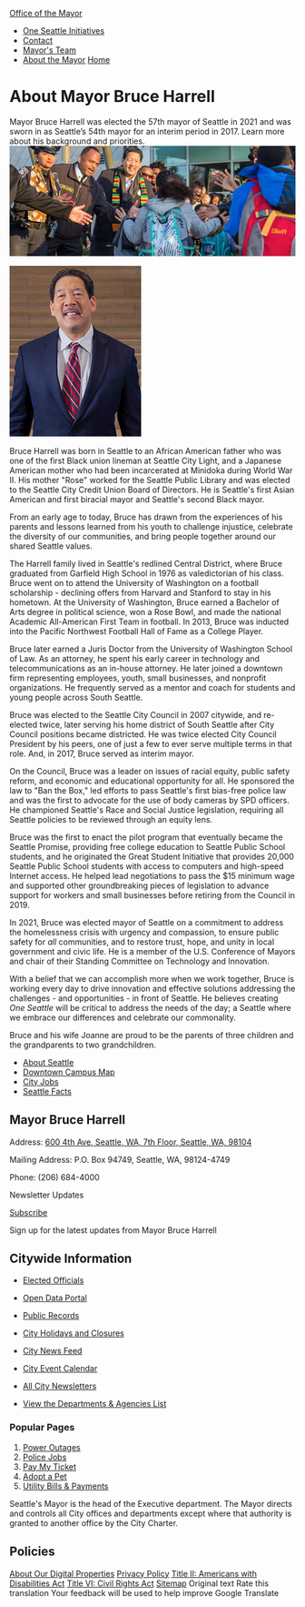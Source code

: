  

  [Office of the Mayor](https://seattle.gov/mayor)  

 *  [One Seattle Initiatives](https://seattle.gov/mayor/one-seattle-initiatives) 
 *  [Contact](https://seattle.gov/mayor/contact) 
 *  [Mayor's Team](https://seattle.gov/mayor/team) 
 *  [About the Mayor](https://seattle.gov/mayor/about) 
  [Home](https://seattle.gov/mayor)  

# About Mayor Bruce Harrell

 Mayor Bruce Harrell was elected the 57th mayor of Seattle in 2021 and was sworn in as Seattle’s 54th mayor for an interim period in 2017. Learn more about his background and priorities.  ![Mayor Bruce Harrell](images/739ca47072a2ad0274878c759609121e38f3b35183e701715c20edfa146b5f59.jpg)  

 ![Mayor Bruce Harrell](images/d020331e6cfc4ddf8e7421741dec9b07435a0db24b564f149cd73196defd8b1c.jpg) 

Bruce Harrell was born in Seattle to an African American father who was one of the first Black union lineman at Seattle City Light, and a Japanese American mother who had been incarcerated at Minidoka during World War II. His mother "Rose" worked for the Seattle Public Library and was elected to the Seattle City Credit Union Board of Directors. He is Seattle's first Asian American and first biracial mayor and Seattle's second Black mayor.    

From an early age to today, Bruce has drawn from the experiences of his parents and lessons learned from his youth to challenge injustice, celebrate the diversity of our communities, and bring people together around our shared Seattle values.

The Harrell family lived in Seattle's redlined Central District, where Bruce graduated from Garfield High School in 1976 as valedictorian of his class. Bruce went on to attend the University of Washington on a football scholarship - declining offers from Harvard and Stanford to stay in his hometown. At the University of Washington, Bruce earned a Bachelor of Arts degree in political science, won a Rose Bowl, and made the national Academic All-American First Team in football. In 2013, Bruce was inducted into the Pacific Northwest Football Hall of Fame as a College Player.   

Bruce later earned a Juris Doctor from the University of Washington School of Law. As an attorney, he spent his early career in technology and telecommunications as an in-house attorney. He later joined a downtown firm representing employees, youth, small businesses, and nonprofit organizations. He frequently served as a mentor and coach for students and young people across South Seattle.

Bruce was elected to the Seattle City Council in 2007 citywide, and re-elected twice, later serving his home district of South Seattle after City Council positions became districted. He was twice elected City Council President by his peers, one of just a few to ever serve multiple terms in that role. And, in 2017, Bruce served as interim mayor.

On the Council, Bruce was a leader on issues of racial equity, public safety reform, and economic and educational opportunity for all. He sponsored the law to "Ban the Box," led efforts to pass Seattle's first bias-free police law and was the first to advocate for the use of body cameras by SPD officers. He championed Seattle's Race and Social Justice legislation, requiring all Seattle policies to be reviewed through an equity lens.

Bruce was the first to enact the pilot program that eventually became the Seattle Promise, providing free college education to Seattle Public School students, and he originated the Great Student Initiative that provides 20,000 Seattle Public School students with access to computers and high-speed Internet access. He helped lead negotiations to pass the $15 minimum wage and supported other groundbreaking pieces of legislation to advance support for workers and small businesses before retiring from the Council in 2019.

In 2021, Bruce was elected mayor of Seattle on a commitment to address the homelessness crisis with urgency and compassion, to ensure public safety for  *all* communities, and to restore trust, hope, and unity in local government and civic life. He is a member of the U.S. Conference of Mayors and chair of their Standing Committee on Technology and Innovation.

With a belief that we can accomplish more when we work together, Bruce is working every day to drive innovation and effective solutions addressing the challenges - and opportunities - in front of Seattle. He believes creating *One Seattle* will be critical to address the needs of the day; a Seattle where we embrace our differences and celebrate our commonality.  

Bruce and his wife Joanne are proud to be the parents of three children and the grandparents to two grandchildren.

 

 *  [About Seattle](https://seattle.gov/opcd/population-and-demographics/about-seattle) 
 *  [Downtown Campus Map](https://seattle.gov/customer-service-bureau/downtown-campus-map) 
 *  [City Jobs](https://www.governmentjobs.com/careers/seattle) 
 *  [Seattle Facts](https://seattle.gov/cityarchives/seattle-facts) 

## Mayor Bruce Harrell

 Address:  [600 4th Ave, Seattle, WA, 7th Floor, Seattle, WA, 98104](https://www.google.com/maps/place/600%204th%20Ave,%20Seattle,%20WA,%207th%20Floor,%20Seattle,%20WA,%2098104) 

 Mailing Address: P.O. Box 94749, Seattle, WA, 98124-4749

 Phone: (206) 684-4000

Newsletter Updates

 [Subscribe](https://public.govdelivery.com/accounts/WASEATTLE/subscriber/topics?qsp=WASEATTLE_12) 

Sign up for the latest updates from Mayor Bruce Harrell

## Citywide Information

 *  [Elected Officials](https://seattle.gov/elected-officials) 
 *  [Open Data Portal](https://data.seattle.gov/) 
 *  [Public Records](https://seattle.gov/public-records) 
 *  [City Holidays and Closures](https://seattle.gov/holidays-and-closures) 

 *  [City News Feed](https://news.seattle.gov/) 
 *  [City Event Calendar](https://seattle.gov/event-calendar) 
 *  [All City Newsletters](https://public.govdelivery.com/accounts/WASEATTLE/subscriber/topics?qsp=CODE_RED) 
 *  [View the Departments & Agencies List](https://seattle.gov/departments) 

### Popular Pages

 1.  [Power Outages](https://seattle.gov/city-light/outages) 
 1.  [Police Jobs](https://seattle.gov/police/police-jobs) 
 1.  [Pay My Ticket](https://seattle.gov/courts/tickets-and-payments/pay-my-ticket) 
 1.  [Adopt a Pet](https://seattle.gov/animal-shelter/find-an-animal/adopt) 
 1.  [Utility Bills & Payments](https://seattle.gov/utilities/your-services/accounts-and-payments/bills-and-payments) 

Seattle's Mayor is the head of the Executive department. The Mayor directs and controls all City offices and departments except where that authority is granted to another office by the City Charter.

## Policies

  [About Our Digital Properties](https://seattle.gov/about-our-digital-properties)   [Privacy Policy](https://seattle.gov/tech/data-privacy/privacy-statement)   [Title II: Americans with Disabilities Act](https://seattle.gov/americans-with-disabilities-act)   [Title VI: Civil Rights Act](https://seattle.gov/civilrights/laws-we-enforce/title-vi-civil-rights-act)   [Sitemap](https://www.seattle.gov/sitemap)  Original text Rate this translation Your feedback will be used to help improve Google Translate 